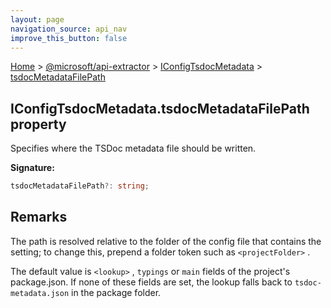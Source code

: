 ```yaml
---
layout: page
navigation_source: api_nav
improve_this_button: false
---
```



[Home](./index.md) &gt; [@microsoft/api-extractor](./api-extractor.md) &gt; [IConfigTsdocMetadata](./api-extractor.iconfigtsdocmetadata.md) &gt; [tsdocMetadataFilePath](./api-extractor.iconfigtsdocmetadata.tsdocmetadatafilepath.md)

## IConfigTsdocMetadata.tsdocMetadataFilePath property

Specifies where the TSDoc metadata file should be written.

<b>Signature:</b>

```typescript
tsdocMetadataFilePath?: string;
```

## Remarks

The path is resolved relative to the folder of the config file that contains the setting; to change this, prepend a folder token such as `<projectFolder>` .

The default value is `<lookup>` , `typings` or `main` fields of the project's package.json. If none of these fields are set, the lookup falls back to `tsdoc-metadata.json` in the package folder.
